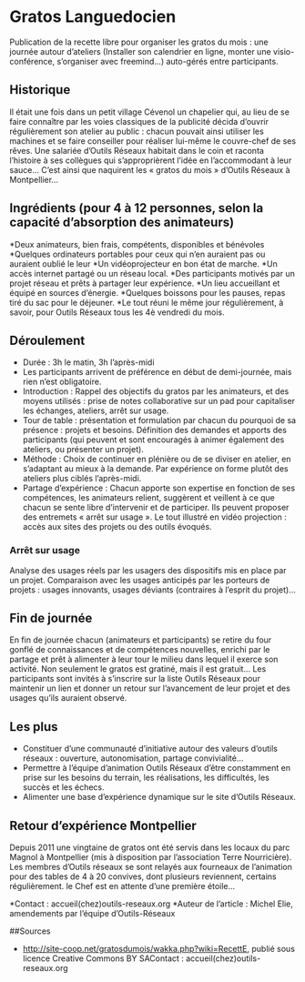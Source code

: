 # Gratos Languedocien

Publication de la recette libre pour organiser les  gratos du mois  : une journée autour d’ateliers (Installer son calendrier en ligne, monter une visio-conférence, s’organiser avec freemind...) auto-gérés entre participants.

## Historique 

Il était une fois dans un petit village Cévenol un chapelier qui, au lieu de se faire connaître par les voies classiques de la publicité décida d’ouvrir régulièrement son atelier au public : chacun pouvait ainsi utiliser les machines et se faire conseiller pour réaliser lui-même le couvre-chef de ses rêves. Une salariée d’Outils Réseaux habitait dans le coin et raconta l’histoire à ses collègues qui s’approprièrent l’idée en l’accommodant à leur sauce... C’est ainsi que naquirent les « gratos du mois » d’Outils Réseaux à Montpellier...

## Ingrédients (pour 4 à 12 personnes, selon la capacité d’absorption des animateurs) 

 *Deux animateurs, bien frais, compétents, disponibles et bénévoles
 *Quelques ordinateurs portables pour ceux qui n’en auraient pas ou auraient oublié le leur
 *Un vidéoprojecteur en bon état de marche.
 *Un accès internet partagé ou un réseau local.
 *Des participants motivés par un projet réseau et prêts à partager leur expérience.
 *Un lieu accueillant et équipé en sources d’énergie.
 *Quelques boissons pour les pauses, repas tiré du sac pour le déjeuner.
 *Le tout réuni le même jour régulièrement, à savoir, pour Outils Réseaux tous les 4è vendredi du mois.


## Déroulement

* Durée  : 3h le matin, 3h l’après-midi
* Les participants arrivent de préférence en début de demi-journée, mais rien n’est obligatoire.
*   Introduction  : Rappel des objectifs du gratos par les animateurs, et des moyens utilisés : prise de notes collaborative sur un pad pour capitaliser les échanges, ateliers, arrêt sur usage.
*   Tour de table  : présentation et formulation par chacun du pourquoi de sa présence : projets et besoins. 
Définition des demandes et apports des participants (qui peuvent et sont encouragés à animer également des ateliers, ou présenter un projet).
*  Méthode  : Choix de continuer en plénière ou de se diviser en atelier, en s’adaptant au mieux à la demande. Par expérience on forme plutôt des ateliers plus ciblés l’après-midi.
*  Partage d’expérience  : Chacun apporte son expertise en fonction de ses compétences, les animateurs relient, suggèrent et veillent à ce que chacun se sente libre d’intervenir et de participer. Ils peuvent proposer des  entremets  « arrêt sur usage ». Le tout illustré en vidéo projection : accès aux sites des projets ou des outils évoqués.

### Arrêt sur usage 

Analyse des usages réels par les usagers des dispositifs mis en place par un projet. Comparaison avec les usages anticipés par les porteurs de projets : usages innovants, usages déviants (contraires à l’esprit du projet)...

## Fin de journée 
En fin de journée chacun (animateurs et participants) se retire du four gonflé de connaissances et de compétences nouvelles, enrichi par le partage et prêt à alimenter à leur tour le milieu dans lequel il exerce son activité. Non seulement le gratos est gratiné, mais il est gratuit... Les participants sont invités à s’inscrire sur la liste Outils Réseaux pour maintenir un lien et donner un retour sur l’avancement de leur projet et des usages qu’ils auraient observé.

## Les plus 
* Constituer d’une communauté d’initiative autour des valeurs d’outils réseaux : ouverture, autonomisation, partage convivialité...
* Permettre à l’équipe d’animation Outils Réseaux d’être constamment en prise sur les besoins du terrain, les réalisations, les difficultés, les succès et les échecs.
* Alimenter une base d’expérience dynamique sur le site d’Outils Réseaux.

## Retour d’expérience Montpellier 

Depuis 2011 une vingtaine de gratos ont été servis dans les locaux du parc Magnol à Montpellier (mis à disposition par l’association Terre Nourricière). Les membres d’Outils réseaux se sont relayés aux fourneaux de l’animation pour des tables de 4 à 20 convives, dont plusieurs reviennent, certains régulièrement. le Chef est en attente d’une première étoile...

*Contact : accueil(chez)outils-reseaux.org
*Auteur de l’article : Michel Elie, amendements par l’équipe d’Outils-Réseaux

##Sources

* http://site-coop.net/gratosdumois/wakka.php?wiki=RecettE, publié sous licence Creative Commons BY SAContact : accueil(chez)outils-reseaux.org
